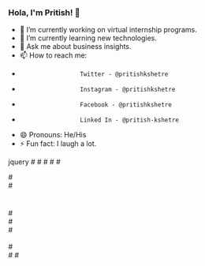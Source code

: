 ### Hola, I'm Pritish! 👋


- 🔭 I’m currently working on virtual internship programs.
- 🌱 I’m currently learning new technologies.
- 💬 Ask me about business insights.
- 📫 How to reach me: 
-                      Twitter - @pritishkshetre
-                      Instagram - @pritishkshetre
-                      Facebook - @pritishkshetre
-                      Linked In - @pritish-kshetre
- 😄 Pronouns: He/His
- ⚡ Fun fact: I laugh a lot. 



jquery
#<html>
#<head>
#</head>
#<body>
#<div data-role="page">
#<div data-role="head">
#<h1> </h1>
#</div>
#<div data-role="main"></div>
#<div data-role="footer"></div>     
#</div>
#</body>
#</html>









